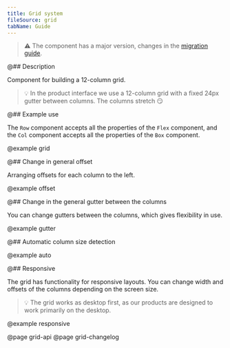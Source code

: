```yaml
---
title: Grid system
fileSource: grid
tabName: Guide
---
```


> ⚠️ The component has a major version, changes in the [migration guide](/internal/migration-guide).

@## Description

Component for building a 12-column grid.

> 💡 In the product interface we use a 12-column grid with a fixed 24px gutter between columns. The columns stretch 😏

@## Example use

The `Row` component accepts all the properties of the `Flex` component, and the `Col` component accepts all the properties of the `Box` component.

@example grid

@## Change in general offset

Arranging offsets for each column to the left.

@example offset

@## Change in the general gutter between the columns

You can change gutters between the columns, which gives flexibility in use.

@example gutter

@## Automatic column size detection

@example auto

@## Responsive

The grid has functionality for responsive layouts. You can change width and offsets of the columns depending on the screen size.

> 💡 The grid works as desktop first, as our products are designed to work primarily on the desktop.

@example responsive

@page grid-api
@page grid-changelog
